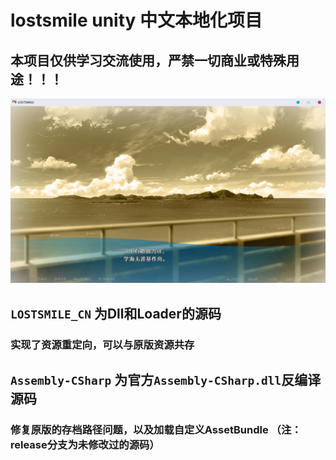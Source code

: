 # lostsmile unity 中文本地化项目
## 本项目仅供学习交流使用，严禁一切商业或特殊用途！！！
![Image text](https://github.com/cokkeijigen/lostsmile_cn/blob/master/test.png)<br>
## `LOSTSMILE_CN` 为Dll和Loader的源码
### 实现了资源重定向，可以与原版资源共存
## `Assembly-CSharp` 为官方`Assembly-CSharp.dll`反编译源码
### 修复原版的存档路径问题，以及加载自定义AssetBundle （注：release分支为未修改过的源码）
